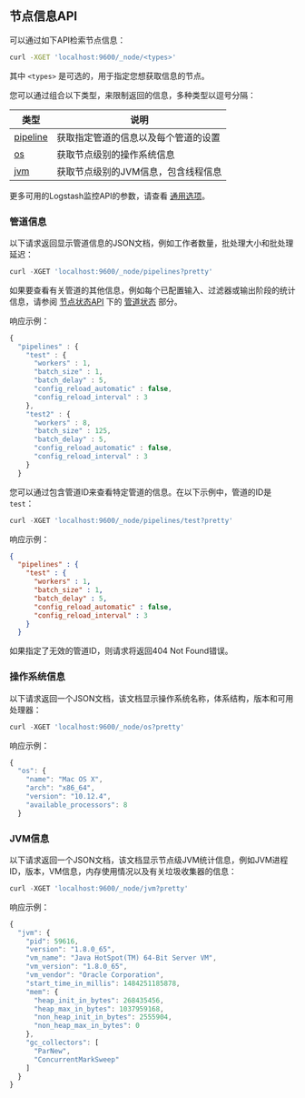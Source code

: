 ## 节点信息API

可以通过如下API检索节点信息：

```sh
curl -XGET 'localhost:9600/_node/<types>'
```

其中 `<types>` 是可选的，用于指定您想获取信息的节点。

您可以通过组合以下类型，来限制返回的信息，多种类型以逗号分隔：

| 类型                  | 说明                                 |
| --------------------- | ------------------------------------ |
| [pipeline](#管道信息) | 获取指定管道的信息以及每个管道的设置 |
| [os](#操作系统信息)   | 获取节点级别的操作系统信息           |
| [jvm](#JVM信息)       | 获取节点级别的JVM信息，包含线程信息  |

更多可用的Logstash监控API的参数，请查看 [通用选项](../15-Monitoring-APIs/README.md#通用选项)。

### 管道信息

以下请求返回显示管道信息的JSON文档，例如工作者数量，批处理大小和批处理延迟：

```js
curl -XGET 'localhost:9600/_node/pipelines?pretty'
```

如果要查看有关管道的其他信息，例如每个已配置输入、过滤器或输出阶段的统计信息，请参阅 [节点状态API](../15-Monitoring-APIs/Node-Stats-API.md) 下的 [管道状态](../15-Monitoring-APIs/Node-Stats-API.md#管道状态) 部分。

响应示例：

```js
{
  "pipelines" : {
    "test" : {
      "workers" : 1,
      "batch_size" : 1,
      "batch_delay" : 5,
      "config_reload_automatic" : false,
      "config_reload_interval" : 3
    },
    "test2" : {
      "workers" : 8,
      "batch_size" : 125,
      "batch_delay" : 5,
      "config_reload_automatic" : false,
      "config_reload_interval" : 3
    }
  }
```

您可以通过包含管道ID来查看特定管道的信息。在以下示例中，管道的ID是 `test`：

```js
curl -XGET 'localhost:9600/_node/pipelines/test?pretty'
```

响应示例：

```json
{
  "pipelines" : {
    "test" : {
      "workers" : 1,
      "batch_size" : 1,
      "batch_delay" : 5,
      "config_reload_automatic" : false,
      "config_reload_interval" : 3
    }
  }
```

如果指定了无效的管道ID，则请求将返回404 Not Found错误。

### 操作系统信息

以下请求返回一个JSON文档，该文档显示操作系统名称，体系结构，版本和可用处理器：

```js
curl -XGET 'localhost:9600/_node/os?pretty'
```

响应示例：

```js
{
  "os": {
    "name": "Mac OS X",
    "arch": "x86_64",
    "version": "10.12.4",
    "available_processors": 8
  }
```

### JVM信息

以下请求返回一个JSON文档，该文档显示节点级JVM统计信息，例如JVM进程ID，版本，VM信息，内存使用情况以及有关垃圾收集器的信息：

```js
curl -XGET 'localhost:9600/_node/jvm?pretty'
```

响应示例：

```js
{
  "jvm": {
    "pid": 59616,
    "version": "1.8.0_65",
    "vm_name": "Java HotSpot(TM) 64-Bit Server VM",
    "vm_version": "1.8.0_65",
    "vm_vendor": "Oracle Corporation",
    "start_time_in_millis": 1484251185878,
    "mem": {
      "heap_init_in_bytes": 268435456,
      "heap_max_in_bytes": 1037959168,
      "non_heap_init_in_bytes": 2555904,
      "non_heap_max_in_bytes": 0
    },
    "gc_collectors": [
      "ParNew",
      "ConcurrentMarkSweep"
    ]
  }
}
```
